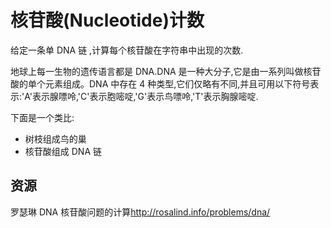 # 核苷酸(Nucleotide)计数

给定一条单 DNA 链 ,计算每个核苷酸在字符串中出现的次数.

地球上每一生物的遗传语言都是 DNA.DNA 是一种大分子,它是由一系列叫做核苷酸的单个元素组成。DNA 中存在 4 种类型,它们仅略有不同,并且可用以下符号表示:'A'表示腺嘌呤,'C'表示胞嘧啶,'G'表示鸟嘌呤,'T'表示胸腺嘧啶.

下面是一个类比:

- 树枝组成鸟的巢
- 核苷酸组成 DNA 链

[help-page]: https://exercism.io/tracks/rust/learning
[modules]: https://doc.rust-lang.org/book/2018-edition/ch07-00-modules.html
[cargo]: https://doc.rust-lang.org/book/2018-edition/ch14-00-more-about-cargo.html
[rust-tests]: https://doc.rust-lang.org/book/2018-edition/ch11-02-running-tests.html

## 资源

罗瑟琳 DNA 核苷酸问题的计算<http://rosalind.info/problems/dna/>

